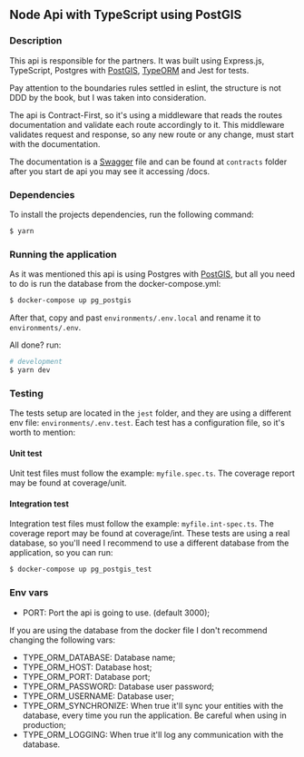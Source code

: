 ## Node Api with TypeScript using PostGIS

### Description

This api is responsible for the partners. It was built using Express.js, TypeScript, Postgres with [PostGIS](https://postgis.net/docs/), [TypeORM](https://typeorm.io/) and Jest for tests.

Pay attention to the boundaries rules settled in eslint, the structure is not DDD by the book, but I was taken into consideration.

The api is Contract-First, so it's using a middleware that reads the routes documentation and validate each route accordingly to it. This middleware validates request and response, so any new route or any change, must start with the documentation.

The documentation is a [Swagger](https://swagger.io/resources/open-api/) file and can be found at `contracts` folder after you start de api you may see it accessing /docs.

### Dependencies

To install the projects dependencies, run the following command:

```bash
$ yarn
```

### Running the application

As it was mentioned this api is using Postgres with [PostGIS](https://postgis.net/docs/), but all you need to do is run the database from the docker-compose.yml:

```bash
$ docker-compose up pg_postgis
```

After that, copy and past `environments/.env.local` and rename it to `environments/.env`.

All done? run:

```bash
# development
$ yarn dev
```

### Testing

The tests setup are located in the `jest` folder, and they are using a different env file: `environments/.env.test`. Each test has a configuration file, so it's worth to mention:

#### Unit test

Unit test files must follow the example: `myfile.spec.ts`. The coverage report may be found at coverage/unit.

#### Integration test

Integration test files must follow the example: `myfile.int-spec.ts`. The coverage report may be found at coverage/int. These tests are using a real database, so you'll need I recommend to use a different database from the application, so you can run:

```bash
$ docker-compose up pg_postgis_test
```

### Env vars

- PORT: Port the api is going to use. (default 3000);

If you are using the database from the docker file I don't recommend changing the following vars:

- TYPE_ORM_DATABASE: Database name;
- TYPE_ORM_HOST: Database host;
- TYPE_ORM_PORT: Database port;
- TYPE_ORM_PASSWORD: Database user password;
- TYPE_ORM_USERNAME: Database user;
- TYPE_ORM_SYNCHRONIZE: When true it'll sync your entities with the database, every time you run the application. Be careful when using in production;
- TYPE_ORM_LOGGING: When true it'll log any communication with the database.
